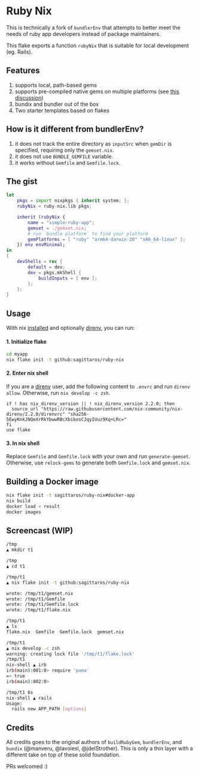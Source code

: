# Ruby Nix

This is technically a fork of `bundlerEnv` that attempts to better meet the needs of ruby app developers instead of package maintainers.

This flake exports a function `rubyNix` that is suitable for local development (eg. Rails).

## Features

1. supports local, path-based gems
2. supports pre-compiled native gems on multiple platforms (see [this discussion](https://github.com/nix-community/bundix/pull/68))
3. bundix and bundler out of the box
4. Two starter templates based on flakes

## How is it different from bundlerEnv?

1. it does not track the entire directory as `inputSrc` when `gemDir` is specified, requiring only the `gemset.nix`.
2. it does not use `BUNDLE_GEMFILE` variable.
3. it works without `Gemfile` and `Gemfile.lock`.

## The gist

``` nix
let
    pkgs = import nixpkgs { inherit system; };
    rubyNix = ruby-nix.lib pkgs;

    inherit (rubyNix {
        name = "simple-ruby-app";
        gemset = ./gemset.nix;
        # run `bundle platform` to find your platform
        gemPlatforms = [ "ruby" "arm64-darwin-20" "x86_64-linux" ];
    }) env envMinimal; 
in
{
    devShells = rec {
        default = dev;
        dev = pkgs.mkShell {
            buildInputs = [ env ];
        };
    };
}
```

## Usage

With nix [installed](/docs/nix-installation.md) and optionally [direnv](/docs/direnv.md), you can run:

#### 1. Initialize flake

``` sh
cd myapp
nix flake init -t github:sagittaros/ruby-nix
```

#### 2. Enter nix shell

If you are a [direnv](/docs/direnv.md) user, add the following content to `.envrc` and run `direnv allow`. Otherwise, run `nix develop -c zsh`.

```
if ! has nix_direnv_version || ! nix_direnv_version 2.2.0; then
  source_url "https://raw.githubusercontent.com/nix-community/nix-direnv/2.2.0/direnvrc" "sha256-5EwyKnkJNQeXrRkYbwwRBcXbibosCJqyIUuz9Xq+LRc="
fi
use flake
```

#### 3. In nix shell

Replace `Gemfile` and `Gemfile.lock` with your own and run `generate-gemset`. Otherwise, use `relock-gems` to generate both `Gemfile.lock` and `gemset.nix`.

## Building a Docker image

``` sh
nix flake init -t sagittaros/ruby-nix#docker-app
nix build
docker load < result
docker images
```

## Screencast (WIP)

``` sh
/tmp
▲ mkdir t1

/tmp
▲ cd t1

/tmp/t1
▲ nix flake init -t github:sagittaros/ruby-nix

wrote: /tmp/t1/gemset.nix
wrote: /tmp/t1/Gemfile
wrote: /tmp/t1/Gemfile.lock
wrote: /tmp/t1/flake.nix

/tmp/t1
▲ ls
flake.nix  Gemfile  Gemfile.lock  gemset.nix

/tmp/t1
▲ nix develop -c zsh
warning: creating lock file '/tmp/t1/flake.lock'
/tmp/t1
nix-shell ▲ irb
irb(main):001:0> require 'puma'
=> true
irb(main):002:0>

/tmp/t1 6s
nix-shell ▲ rails
Usage:
  rails new APP_PATH [options]
```


## Credits

All credits goes to the original authors of `buildRubyGem`, `bundlerEnv`, and `bundix` (@manveru, @lavoiesl, @jdelStrother). This is only a thin layer with a different take on top of these solid foundation. 

PRs welcomed :)
